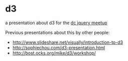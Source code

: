 # d3

a presentation about d3 for the [dc jquery meetup](http://www.meetup.com/DC-jQuery-Users-Group/)

Previous presentations about this by other people:

* http://www.slideshare.net/visually/introduction-to-d3
* http://sophiechou.com/d3-presentation.html
* http://bost.ocks.org/mike/d3/workshop/
